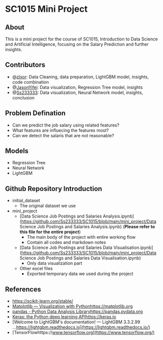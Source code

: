 # SC1015 Mini Project

## About

This is a mini project for the course of SC1015, Introduction to Data Science and Artificial Intelligence, focusing on the Salary Prediction and further insights.

## Contributors

* @[zlxor](https://github.com/zlxor): Data Cleaning, data preparation, LightGBM model, insights, code combination  
* @[JasonYifei](https://github.com/JasonYifei): Data visualization, Regression Tree model, insights
* @[Ss233333](https://github.com/Ss233333): Data visualization, Neural Network model, insights, conclusion

## Problem Defination

* Can we predict the job salary using related features?
* What features are influecing the features most?
* Can we detect the salaris that are not reasonable?

## Models

* Regression Tree
* Neural Network
* LightGBM

## Github Repository Introduction

* initial_dataset
  - The original dataset we use
* mini_project
  * [Data Science Job Postings and Salaries Analysis.ipynb](https://github.com/Ss233333/SC1015/blob/main/mini_project/Data Science Job Postings and Salaries Analysis.ipynb) (**Please refer to this file for the entire project**)
    - The main body of the project with entire working flow
    - Contain all codes and markdown notes
  * [Data Science Job Postings and Salaries Data Visualisation.ipynb](https://github.com/Ss233333/SC1015/blob/main/mini_project/Data Science Job Postings and Salaries Data Visualisation.ipynb)
    * Only data visualization part
  * Other excel files
    * Exported temporary data we used during the project

## References

* https://scikit-learn.org/stable/
* [Matplotlib — Visualization with Pythonhttps://matplotlib.org](https://matplotlib.org/)
* [pandas - Python Data Analysis Libraryhttps://pandas.pydata.org](https://pandas.pydata.org/)
* [Keras: the Python deep learning APIhttps://keras.io](https://keras.io/)
* [Welcome to LightGBM's documentation! — LightGBM 3.3.2.99 ...https://lightgbm.readthedocs.io](https://lightgbm.readthedocs.io/)
* [TensorFlowhttps://www.tensorflow.org](https://www.tensorflow.org/)







